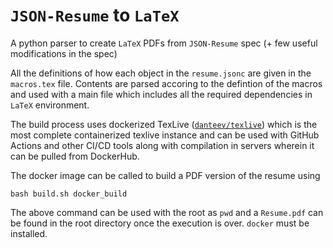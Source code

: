 # `JSON-Resume` to `LaTeX`

A python parser to create `LaTeX` PDFs from `JSON-Resume` spec (+ few useful modifications in the spec)

All the definitions of how each object in the `resume.jsonc` are given in the `macros.tex` file. Contents are parsed accoring to the defintion of the macros and used with a main file which includes all the required dependencies in `LaTeX` environment.

The build process uses dockerized TexLive ([`danteev/texlive`](https://hub.docker.com/r/danteev/texlive/)) which is the most complete containerized texlive instance and can be used with GitHub Actions and other CI/CD tools along with compilation in servers wherein it can be pulled from DockerHub.

The docker image can be called to build a PDF version of the resume using

```shell
bash build.sh docker_build
```

The above command can be used with the root as `pwd` and a `Resume.pdf` can be found in the root directory once the execution is over. `docker` must be installed.

